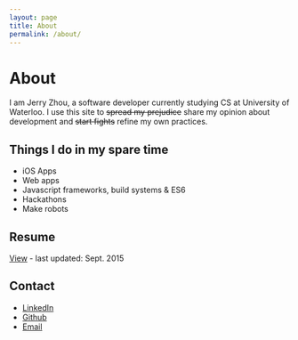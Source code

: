 ```yaml
---
layout: page
title: About
permalink: /about/
---
```


# About

I am Jerry Zhou, a software developer currently studying CS at University of Waterloo. I use this site to <s>spread my prejudice</s> share my opinion about development and <s>start fights</s> refine my own practices.

## Things I do in my spare time

- iOS Apps
- Web apps
- Javascript frameworks, build systems & ES6
- Hackathons
- Make robots

## Resume

[View](/resume) - last updated: Sept. 2015

## Contact

- [LinkedIn](https://ca.linkedin.com/pub/jerry-zhou/5b/a17/a12)
- [Github](https://github.com/LookLikeAPro)
- [Email](mailto:contact@jerryzhou.net)
